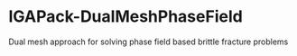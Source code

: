 # IGAPack-DualMeshPhaseField
Dual mesh approach for solving phase field based brittle fracture problems
